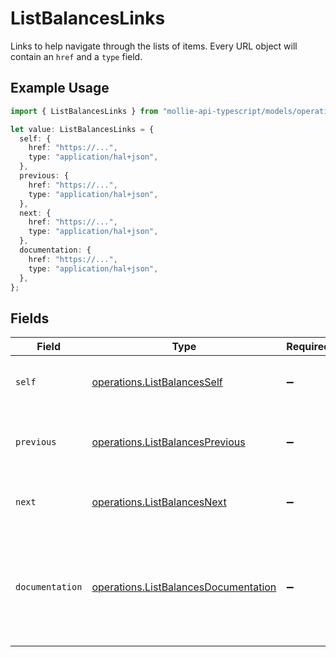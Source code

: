 # ListBalancesLinks

Links to help navigate through the lists of items. Every URL object will contain an `href` and a `type` field.

## Example Usage

```typescript
import { ListBalancesLinks } from "mollie-api-typescript/models/operations";

let value: ListBalancesLinks = {
  self: {
    href: "https://...",
    type: "application/hal+json",
  },
  previous: {
    href: "https://...",
    type: "application/hal+json",
  },
  next: {
    href: "https://...",
    type: "application/hal+json",
  },
  documentation: {
    href: "https://...",
    type: "application/hal+json",
  },
};
```

## Fields

| Field                                                                                        | Type                                                                                         | Required                                                                                     | Description                                                                                  |
| -------------------------------------------------------------------------------------------- | -------------------------------------------------------------------------------------------- | -------------------------------------------------------------------------------------------- | -------------------------------------------------------------------------------------------- |
| `self`                                                                                       | [operations.ListBalancesSelf](../../models/operations/listbalancesself.md)                   | :heavy_minus_sign:                                                                           | The URL to the current set of items.                                                         |
| `previous`                                                                                   | [operations.ListBalancesPrevious](../../models/operations/listbalancesprevious.md)           | :heavy_minus_sign:                                                                           | The previous set of items, if available.                                                     |
| `next`                                                                                       | [operations.ListBalancesNext](../../models/operations/listbalancesnext.md)                   | :heavy_minus_sign:                                                                           | The next set of items, if available.                                                         |
| `documentation`                                                                              | [operations.ListBalancesDocumentation](../../models/operations/listbalancesdocumentation.md) | :heavy_minus_sign:                                                                           | In v2 endpoints, URLs are commonly represented as objects with an `href` and `type` field.   |